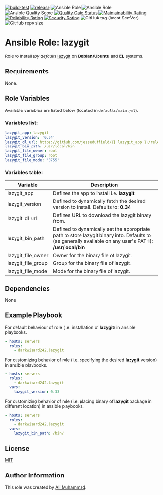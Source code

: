 [![build-test](https://github.com/darkwizard242/ansible-role-lazygit/workflows/build-and-test/badge.svg?branch=master)](https://github.com/darkwizard242/ansible-role-lazygit/actions?query=workflow%3Abuild-and-test) [![release](https://github.com/darkwizard242/ansible-role-lazygit/workflows/release/badge.svg)](https://github.com/darkwizard242/ansible-role-lazygit/actions?query=workflow%3Arelease) ![Ansible Role](https://img.shields.io/ansible/role/49118?color=dark%20green%20) ![Ansible Role](https://img.shields.io/ansible/role/d/49118?label=role%20downloads) ![Ansible Quality Score](https://img.shields.io/ansible/quality/49118?label=ansible%20quality%20score) [![Quality Gate Status](https://sonarcloud.io/api/project_badges/measure?project=ansible-role-lazygit&metric=alert_status)](https://sonarcloud.io/dashboard?id=ansible-role-lazygit) [![Maintainability Rating](https://sonarcloud.io/api/project_badges/measure?project=ansible-role-lazygit&metric=sqale_rating)](https://sonarcloud.io/dashboard?id=ansible-role-lazygit) [![Reliability Rating](https://sonarcloud.io/api/project_badges/measure?project=ansible-role-lazygit&metric=reliability_rating)](https://sonarcloud.io/dashboard?id=ansible-role-lazygit) [![Security Rating](https://sonarcloud.io/api/project_badges/measure?project=ansible-role-lazygit&metric=security_rating)](https://sonarcloud.io/dashboard?id=ansible-role-lazygit) ![GitHub tag (latest SemVer)](https://img.shields.io/github/tag/darkwizard242/ansible-role-lazygit?label=release) ![GitHub repo size](https://img.shields.io/github/repo-size/darkwizard242/ansible-role-lazygit?color=orange&style=flat-square)

# Ansible Role: lazygit

Role to install (_by default_) [lazygit](https://github.com/jesseduffield/lazygit) on **Debian/Ubuntu** and **EL** systems.

## Requirements

None.

## Role Variables

Available variables are listed below (located in `defaults/main.yml`):

### Variables list:

```yaml
lazygit_app: lazygit
lazygit_version: '0.34'
lazygit_dl_url: https://github.com/jesseduffield/{{ lazygit_app }}/releases/download/v{{ lazygit_version }}/{{ lazygit_app }}_{{ lazygit_version }}_{{ ansible_system }}_{{ ansible_architecture }}.tar.gz
lazygit_bin_path: /usr/local/bin
lazygit_file_owner: root
lazygit_file_group: root
lazygit_file_mode: '0755'
```

### Variables table:

Variable           | Description
------------------ | ---------------------------------------------------------------------------------------------------------------------------------------------------------
lazygit_app        | Defines the app to install i.e. **lazygit**
lazygit_version    | Defined to dynamically fetch the desired version to install. Defaults to: **0.34**
lazygit_dl_url     | Defines URL to download the lazygit binary from.
lazygit_bin_path   | Defined to dynamically set the appropriate path to store lazygit binary into. Defaults to (as generally available on any user's PATH): **/usr/local/bin**
lazygit_file_owner | Owner for the binary file of lazygit.
lazygit_file_group | Group for the binary file of lazygit.
lazygit_file_mode  | Mode for the binary file of lazygit.

## Dependencies

None

## Example Playbook

For default behaviour of role (i.e. installation of **lazygit**) in ansible playbooks.

```yaml
- hosts: servers
  roles:
    - darkwizard242.lazygit
```

For customizing behavior of role (i.e. specifying the desired **lazygit** version) in ansible playbooks.

```yaml
- hosts: servers
  roles:
    - darkwizard242.lazygit
  vars:
    lazygit_version: 0.33
```

For customizing behavior of role (i.e. placing binary of **lazygit** package in different location) in ansible playbooks.

```yaml
- hosts: servers
  roles:
    - darkwizard242.lazygit
  vars:
    lazygit_bin_path: /bin/
```

## License

[MIT](https://github.com/darkwizard242/ansible-role-lazygit/blob/master/LICENSE)

## Author Information

This role was created by [Ali Muhammad](https://www.alimuhammad.dev/).
